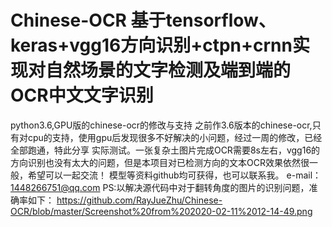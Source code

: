 # Chinese-OCR   基于tensorflow、keras+vgg16方向识别+ctpn+crnn实现对自然场景的文字检测及端到端的OCR中文文字识别
python3.6,GPU版的chinese-ocr的修改与支持
之前作3.6版本的chinese-ocr,只有对cpu的支持，使用gpu后发现很多不好解决的小问题，经过一周的修改，已经全部跑通，特此分享
实际测试。一张复杂土图片完成OCR需要8s左右，vgg16的方向识别也没有太大的问题，但是本项目对已检测方向的文本OCR效果依然很一般，希望可以一起交流！
模型等资料github均可获得，也可以联系我。
e-mail：1448266751@qq.com
PS:以解决源代码中对于翻转角度的图片的识别问题，准确率如下：
https://github.com/RayJueZhu/Chinese-OCR/blob/master/Screenshot%20from%202020-02-11%2012-14-49.png
